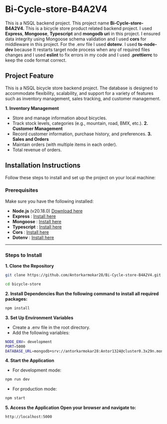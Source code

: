 
# Bi-Cycle-store-B4A2V4

This is a NSQL backend project. This project name **Bi-Cycle-store-B4A2V4.** This is a bicycle store product related backend project. I used **Express**, **Mongoose**, **Typescript** and **mongodb uri** in this project. I ensured data integrity using Mongoose schema validation and I used **cors** for middleware in this project. For the .env file I used **dotenv**. I used **ts-node-dev** because It restarts target node process when any of required files changes and I used **eslint** to fix errors in my code and I used **.prettierrc** to keep the code format correct.

## Project Feature

This is a NSQL bicycle store backend project. The database is designed to accommodate flexibility, scalability, and support for a variety of features such as inventory management, sales tracking, and customer management.

**1. Inventory Management**
- Store and manage information about bicycles.
- Track stock levels, categories (e.g., mountain, road, BMX, etc.).
**2. Customer Management**
- Record customer information, purchase history, and preferences.
**3. Sales and Orders**
- Maintain orders (with multiple items in each order).
- Total revenue of orders.

## Installation Instructions
Follow these steps to install and set up the project on your local machine:

### Prerequisites
Make sure you have the following installed:

- **Node.js** (v20.18.0) [Download here](https://nodejs.org/en/download/package-manager)
- **Express** : [Install here](https://expressjs.com/en/starter/installing.html)
- **Mongoose** : [Install here](https://mongoosejs.com/docs/index.html)
- **Typescript** : [Install here](https://www.typescriptlang.org/download/)
- **Cors** : [Install here](https://www.npmjs.com/package/cors)
- **Dotenv** : [Install here](https://www.npmjs.com/package/dotenv)

---

### Steps to Install

**1. Clone the Repository**
```bash
git clone https://github.com/Antorkarmokar28/Bi-Cycle-store-B4A2V4.git

cd bicycle-store
```
**2. Install Dependencies Run the following command to install all required packages:**
```bash
npm install
```
**3. Set Up Environment Variables**
- Create a .env file in the root directory.
- Add the following variables: 
```bash
NODE_ENV= development
PORT=5000
DATABASE_URL=mongodb+srv://antorkarmokar28:Antor1324@cluster0.3x29n.mongodb.net/Bi-Cycle-store-B4A2V4?retryWrites=true&w=majority&appName=Cluster0
```
**4. Start the Application**
- For development mode:
```bash
npm run dev
```
- For production mode:
```bash
npm start
```
**5. Access the Application Open your browser and navigate to:**

```bash
http://localhost:5000

```
